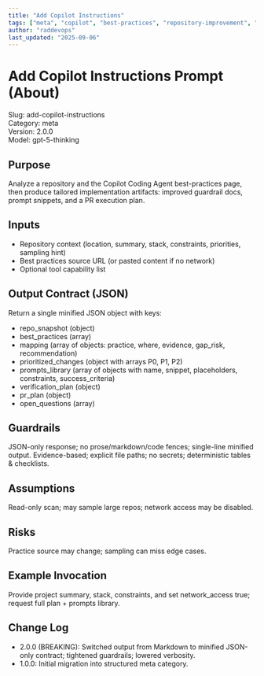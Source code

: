 ```yaml
---
title: "Add Copilot Instructions"
tags: ["meta", "copilot", "best-practices", "repository-improvement", "automation"]
author: "raddevops"
last_updated: "2025-09-06"
---
```


# Add Copilot Instructions Prompt (About)

Slug: add-copilot-instructions  
Category: meta  
Version: 2.0.0  
Model: gpt-5-thinking

## Purpose
Analyze a repository and the Copilot Coding Agent best-practices page, then produce tailored implementation artifacts: improved guardrail docs, prompt snippets, and a PR execution plan.

## Inputs
- Repository context (location, summary, stack, constraints, priorities, sampling hint)
- Best practices source URL (or pasted content if no network)
- Optional tool capability list

## Output Contract (JSON)
Return a single minified JSON object with keys:
- repo_snapshot (object)
- best_practices (array)
- mapping (array of objects: practice, where, evidence, gap_risk, recommendation)
- prioritized_changes (object with arrays P0, P1, P2)
- prompts_library (array of objects with name, snippet, placeholders, constraints, success_criteria)
- verification_plan (object)
- pr_plan (object)
- open_questions (array)

## Guardrails
JSON-only response; no prose/markdown/code fences; single-line minified output. Evidence-based; explicit file paths; no secrets; deterministic tables & checklists.

## Assumptions
Read-only scan; may sample large repos; network access may be disabled.

## Risks
Practice source may change; sampling can miss edge cases.

## Example Invocation
Provide project summary, stack, constraints, and set network_access true; request full plan + prompts library.

## Change Log
- 2.0.0 (BREAKING): Switched output from Markdown to minified JSON-only contract; tightened guardrails; lowered verbosity.
- 1.0.0: Initial migration into structured meta category.

